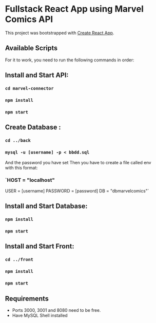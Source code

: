 # Fullstack React App using Marvel Comics API

This project was bootstrapped with [Create React App](https://github.com/facebook/create-react-app).

## Available Scripts

For it to work, you need to run the following commands in order:

## Install and Start API:

### `cd marvel-connector`
### `npm install`
### `npm start`

## Create Database :

### `cd ../back`
### `mysql -u [username] -p < bbdd.sql`

And the password you have set
Then you have to create a file called env with this format:

### `HOST = "localhost"
USER = [username]
PASSWORD = [password]
DB = "dbmarvelcomics"`

## Install and Start Database:
### `npm install`
### `npm start`

## Install and Start Front:
### `cd ../front`
### `npm install`
### `npm start`

## Requirements
* Ports 3000, 3001 and 8080 need to be free.
* Have MySQL Shell installed


